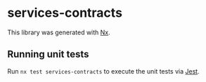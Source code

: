 # services-contracts

This library was generated with [Nx](https://nx.dev).

## Running unit tests

Run `nx test services-contracts` to execute the unit tests via [Jest](https://jestjs.io).
